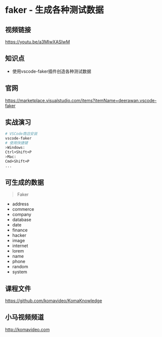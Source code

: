 faker - 生成各种测试数据
======================

## 视频链接

https://youtu.be/a3MIwXASIwM

## 知识点

* 使用vscode-faker插件创造各种测试数据

## 官网

https://marketplace.visualstudio.com/items?itemName=deerawan.vscode-faker

## 实战演习

```bash
# VSCode商店安装
vscode-faker
# 使用快捷键
>Windows:
Ctrl+Shift+P
>Mac:
Cmd+Shift+P
...
```

## 可生成的数据

>Faker
+ address
+ commerce
+ company
+ database
+ date
+ finance
+ hacker
+ image
+ internet
+ lorem
+ name
+ phone
+ random
+ system

## 课程文件

https://github.com/komavideo/KomaKnowledge

## 小马视频频道

http://komavideo.com

